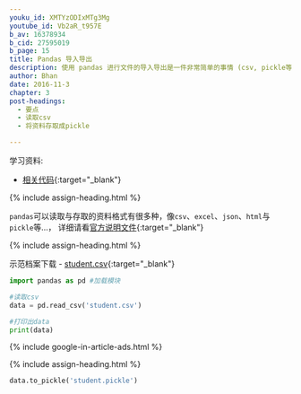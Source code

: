 ```yaml
---
youku_id: XMTYzODIxMTg3Mg
youtube_id: Vb2aR_t957E
b_av: 16378934
b_cid: 27595019
b_page: 15
title: Pandas 导入导出
description: 使用 pandas 进行文件的导入导出是一件非常简单的事情 (csv, pickle等).
author: Bhan
date: 2016-11-3
chapter: 3
post-headings:
  - 要点
  - 读取csv
  - 将资料存取成pickle

---
```


学习资料:
  * [相关代码](https://github.com/MorvanZhou/tutorials/tree/master/numpy%26pandas/15_read_to){:target="_blank"}

{% include assign-heading.html %}

`pandas`可以读取与存取的资料格式有很多种，像`csv`、`excel`、`json`、`html`与`pickle`等…，
详细请看[官方说明文件](http://pandas.pydata.org/pandas-docs/stable/io.html){:target="_blank"}

{% include assign-heading.html %}

示范档案下载 - [student.csv](https://github.com/MorvanZhou/tutorials/blob/master/numpy%26pandas/15_read_to/student.csv){:target="_blank"}

```python
import pandas as pd #加载模块

#读取csv
data = pd.read_csv('student.csv')

#打印出data
print(data)
```

{% include google-in-article-ads.html %}

{% include assign-heading.html %}

```python
data.to_pickle('student.pickle')
```